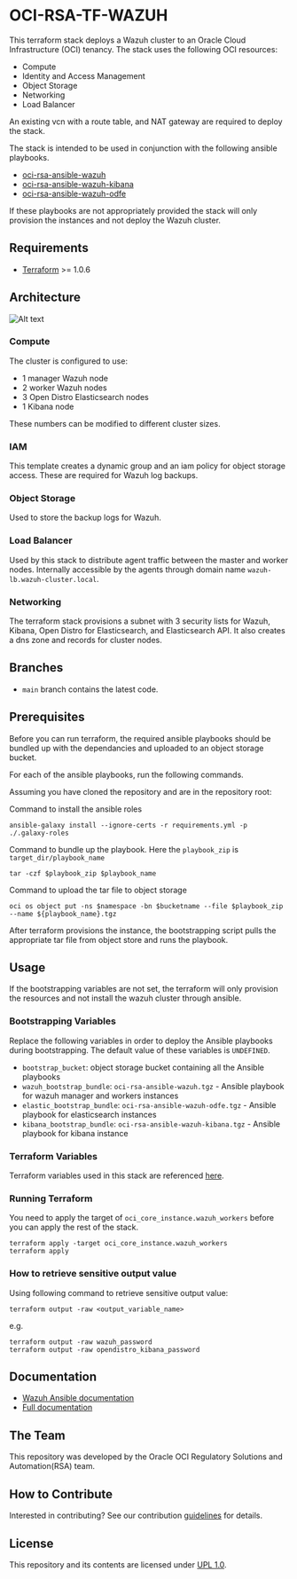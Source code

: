 # OCI-RSA-TF-WAZUH
This terraform stack deploys a Wazuh cluster to an Oracle Cloud Infrastructure (OCI) tenancy. 
The stack uses the following OCI resources:
- Compute
- Identity and Access Management
- Object Storage
- Networking
- Load Balancer

An existing vcn with a route table, and NAT gateway are required to deploy the stack.

The stack is intended to be used in conjunction with the following ansible playbooks.
- [oci-rsa-ansible-wazuh](PLACEHOLDER)
- [oci-rsa-ansible-wazuh-kibana](PLACEHOLDER)
- [oci-rsa-ansible-wazuh-odfe](PLACEHOLDER)

If these playbooks are not appropriately provided the stack will only provision the instances and not deploy the Wazuh cluster.

## Requirements
- [Terraform]() >= 1.0.6

## Architecture
![Alt text](https://documentation.wazuh.com/current/_images/deployment1.png)

### Compute
The cluster is configured to use: 
- 1 manager Wazuh node
- 2 worker Wazuh nodes
- 3 Open Distro Elasticsearch nodes
- 1 Kibana node

These numbers can be modified to different cluster sizes.

### IAM
This template creates a dynamic group and an iam policy for object storage access. These are required for Wazuh log backups.

### Object Storage
Used to store the backup logs for Wazuh.

### Load Balancer
Used by this stack to distribute agent traffic between the master and worker nodes. Internally accessible by the agents through domain name `wazuh-lb.wazuh-cluster.local`.

### Networking
The terraform stack provisions a subnet with 3 security lists for Wazuh, Kibana, Open Distro for Elasticsearch, and Elasticsearch API.
It also creates a dns zone and records for cluster nodes.

## Branches
* `main` branch contains the latest code.


## Prerequisites
Before you can run terraform, the required ansible playbooks should be bundled up with the dependancies and uploaded to an object storage bucket.

For each of the ansible playbooks, run the following commands.

Assuming you have cloned the repository and are in the repository root:

Command to install the ansible roles
```
ansible-galaxy install --ignore-certs -r requirements.yml -p ./.galaxy-roles
```
Command to bundle up the playbook.
Here the `playbook_zip` is `target_dir/playbook_name`
```
tar -czf $playbook_zip $playbook_name
```
Command to upload the tar file to object storage
```
oci os object put -ns $namespace -bn $bucketname --file $playbook_zip --name ${playbook_name}.tgz
```
After terraform provisions the instance, the bootstrapping script pulls the appropriate tar file from object store and runs the playbook.

## Usage
If the bootstrapping variables are not set, the terraform will only provision the resources and not install the wazuh cluster through ansible. 

### Bootstrapping Variables
Replace the following variables in order to deploy the Ansible playbooks during bootstrapping. The default value of these variables is `UNDEFINED`.

- `bootstrap_bucket`: object storage bucket containing all the Ansible playbooks
- `wazuh_bootstrap_bundle`: `oci-rsa-ansible-wazuh.tgz` - Ansible playbook for wazuh manager and workers instances
- `elastic_bootstrap_bundle`: `oci-rsa-ansible-wazuh-odfe.tgz` - Ansible playbook for elasticsearch instances
- `kibana_bootstrap_bundle`: `oci-rsa-ansible-wazuh-kibana.tgz` - Ansible playbook for kibana instance

### Terraform Variables
Terraform variables used in this stack are referenced [here](VARIABLES.md).

### Running Terraform
You need to apply the target of `oci_core_instance.wazuh_workers` before you can apply the rest of the stack.

```
terraform apply -target oci_core_instance.wazuh_workers
terraform apply
```

### How to retrieve sensitive output value
Using following command to retrieve sensitive output value:
```
terraform output -raw <output_variable_name>
```
e.g.
```
terraform output -raw wazuh_password
terraform output -raw opendistro_kibana_password 
```

## Documentation

* [Wazuh Ansible documentation](https://documentation.wazuh.com/current/deploying-with-ansible/index.html)
* [Full documentation](http://documentation.wazuh.com)

## The Team
This repository was developed by the Oracle OCI Regulatory Solutions and Automation(RSA) team. 

## How to Contribute
Interested in contributing?  See our contribution [guidelines](CONTRIBUTE.md) for details.

## License
This repository and its contents are licensed under [UPL 1.0](https://opensource.org/licenses/UPL).